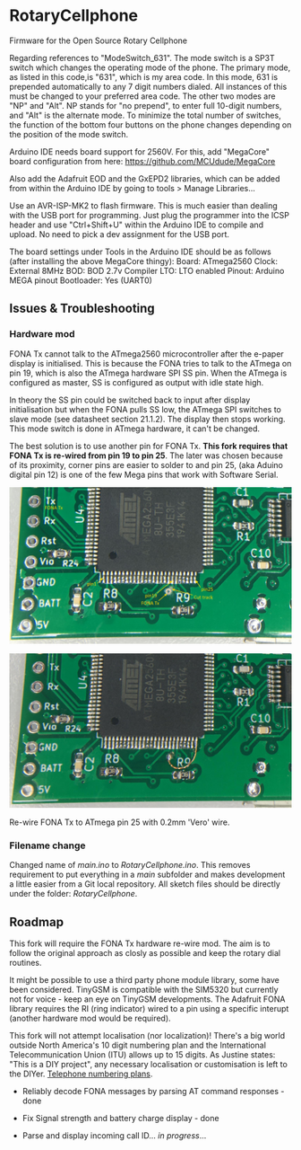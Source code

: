 # RotaryCellphone
Firmware for the Open Source Rotary Cellphone

Regarding references to "ModeSwitch_631". The mode switch is a SP3T switch which changes the operating mode of the phone. The primary mode, as listed in this code,is "631", which is my area code. In this mode, 631 is prepended automatically to any 7 digit numbers dialed. All instances of this must be changed to your preferred area code. The other two modes are "NP" and "Alt". NP stands for "no prepend", to enter full 10-digit numbers, and "Alt" is the alternate mode. To minimize the total number of switches, the function of the bottom four buttons on the phone changes depending on the position of the mode switch. 

Arduino IDE needs board support for 2560V. For this, add "MegaCore" board configuration from here: https://github.com/MCUdude/MegaCore

Also add the Adafruit EOD and the GxEPD2 libraries, which can be added from within the Arduino IDE by going to tools > Manage Libraries...

Use an AVR-ISP-MK2 to flash firmware. This is much easier than dealing with the USB port for programming. Just plug the programmer into the ICSP header and use "Ctrl+Shift+U" within the Arduino IDE to compile and upload. No need to pick a dev assignment for the USB port.

The board settings under Tools in the Arduino IDE should be as follows (after installing the above MegaCore thingy):
Board: ATmega2560
Clock: External 8MHz
BOD: BOD 2.7v
Compiler LTO: LTO enabled
Pinout: Arduino MEGA pinout
Bootloader: Yes (UART0)

## Issues & Troubleshooting
### Hardware mod
FONA Tx cannot talk to the ATmega2560 microcontroller after the e-paper display is initialised. This is because the FONA tries to talk to the ATmega on pin 19, which is also the ATmega hardware SPI SS pin. When the ATmega is configured as master, SS is configured as output with idle state high.

In theory the SS pin could be switched back to input after display initialisation but when the FONA pulls SS low, the ATmega SPI switches to slave mode (see datasheet section 21.1.2). The display then stops working. This mode switch is done in ATmega hardware, it can't be changed.

The best solution is to use another pin for FONA Tx. **This fork requires that FONA Tx is re-wired from pin 19 to pin 25**. The later was chosen because of its proximity, corner pins are easier to solder to and pin 25, (aka Aduino digital pin 12) is one of the few Mega pins that work with Software Serial.

![Preparing the via](images/hwmod_part1.jpg "Cut the track and prepare the via as a solder pad")

![Re-wire FONA Tx](images/hwmod_part2.jpg "Re-wiring FONA Tx with 0.2mm 'Vero' wire")

Re-wire FONA Tx to ATmega pin 25 with 0.2mm 'Vero' wire.

### Filename change
Changed name of *main.ino* to *RotaryCellphone.ino*. This removes requirement to put everything in a *main* subfolder and makes development a little easier from a Git local repository. All sketch files should be directly under the folder: *RotaryCellphone*.

## Roadmap
This fork will require the FONA Tx hardware re-wire mod. The aim is to follow the original approach as closly as possible and keep the rotary dial routines.

It might be possible to use a third party phone module library, some have been considered. TinyGSM is compatible with the SIM5320 but currently not for voice - keep an eye on TinyGSM developments. The Adafruit FONA library requires the RI (ring indicator) wired to a pin using a specific interupt (another hardware mod would be required).

This fork will not attempt localisation (nor localization)! There's a big world outside North America's 10 digit numbering plan and the International Telecommunication Union (ITU) allows up to 15 digits. As Justine states: "This is a DIY project", any necessary localisation or customisation is left to the DIYer. [Telephone numbering plans](https://en.wikipedia.org/wiki/Telephone_numbering_plan "Telephone numbering plans").

- Reliably decode FONA messages by parsing AT command responses - done

- Fix Signal strength and battery charge display - done

- Parse and display incoming call ID... *in progress*...
